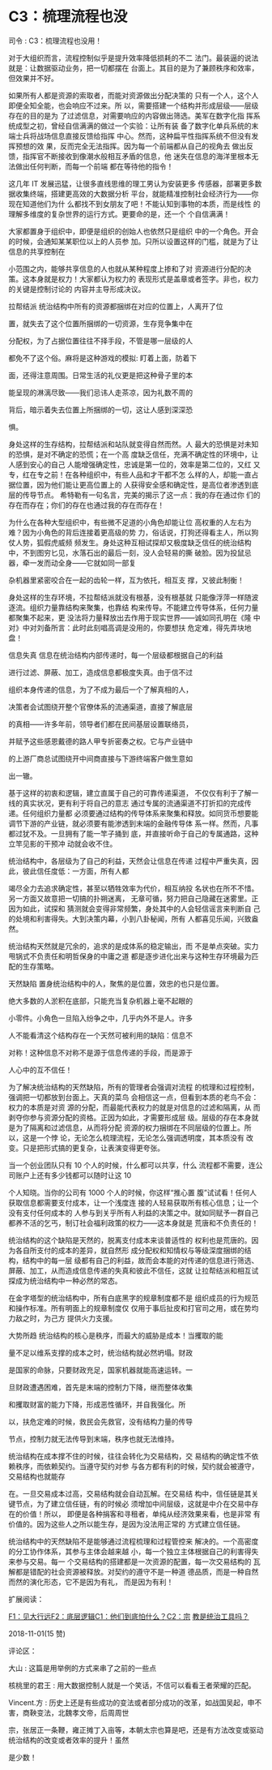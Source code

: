 # C3：梳理流程也没

司令 : C3：梳理流程也没用！

对于大组织而言，流程控制似乎是提升效率降低损耗的不二 法门。最装逼的说法就是：让数据驱动业务，把一切都摆在 台面上。其目的是为了兼顾秩序和效率，但效果并不好。

如果所有人都是资源的索取者，而能对资源做出分配决策的 只有一个人，这个人即便全知全能，也会响应不过来。所 以，需要搭建一个结构并形成层级——层级存在的目的是为 了过滤信息，对需要响应的内容做出筛选。美军在数字化指 挥系统成型之初，曾经自信满满的做过一个实验：让所有装 备了数字化单兵系统的末端士兵将战场信息直接反馈给指挥 中心。然而，这种扁平性指挥系统不但没有发挥预想的效 果，反而完全无法指挥。因为每一个前端都从自己的视角去 做出反馈，指挥官不断接收到像潮水般相互矛盾的信息，他 迷失在信息的海洋里根本无法做出任何判断，而每一个前端 都在等待他的指令！

这几年 IT 发展迅猛，让很多直线思维的理工男认为安装更多 传感器，部署更多数据收集终端，搭建更高效的大数据分析 平台，就能精准控制社会经济行为——你现在知道他们为什 么都找不到女朋友了吧！不能认知到事物的本质，而是线性 的理解多维度的复杂世界的运行方式。更要命的是，还一个 个自信满满！

大家都置身于组织中，即便是组织的创始人也依然只是组织 中的一个角色。开会的时候，会通知某某职位以上的人员参 加。只所以设置这样的门槛，就是为了让信息的共享控制在

小范围之内，能够共享信息的人也就从某种程度上掺和了对 资源进行分配的决策。这本身就是权力！大家都认为权力的 表现形式是盖章或者签字。非也，权力的关键是控制讨论的 内容并主导形成决议。

拉帮结派 统治结构中所有的资源都捆绑在对应的位置上，人离开了位

置，就失去了这个位置所捆绑的一切资源，生存竞争集中在

分配权，为了占据位置往往不择手段，不管是哪一层级的人

都免不了这个俗。麻将是这种游戏的模拟: 盯着上面，防着下

面，还得注意周围。日常生活的礼仪更是把这种骨子里的本

能呈现的淋漓尽致——我们忌讳人走茶凉，因为礼数不周的

背后，暗示着失去位置上所捆绑的一切，这让人感到深深恐

惧。

身处这样的生存结构，拉帮结派和站队就变得自然而然。人 最大的恐惧是对未知的恐惧，是对不确定的恐慌；在一个高 度缺乏信任，充满不确定性的环境中，让人感到安心的自己 人能增强确定性，忠诚是第一位的，效率是第二位的，又红 又专，红在专之前！在各种组织中，有些人品和才干都不怎 么样的人，却能一直占据位置，因为他们能让更高位置上的 人获得安全感和确定性，是高位者渗透到底层的传导节点。 希特勒有一句名言，完美的揭示了这一点：我的存在通过你 们的存在而存在；你们的存在也通过我的存在而存在！

为什么在各种大型组织中，有些微不足道的小角色却能让位 高权重的人左右为难？因为小角色的背后连接着更高级的势 力，俗话说，打狗还得看主人，所以狗仗人势，狐假虎威频 频发生。身处这种互相试探却又极度缺乏信任的统治结构 中，不到图穷匕见，水落石出的最后一刻，没人会轻易的撕 破脸。因为投鼠忌器，牵一发而动全身——它就如同一部复

杂机器里紧密咬合在一起的齿轮一样，互为依托，相互支 撑，又彼此制衡！

身处这样的生存环境，不拉帮结派就没有根基，没有根基就 只能像浮萍一样随波逐流。组织力量靠结构来聚集，也靠结 构来传导。不能建立传导体系，任何力量都聚集不起来，更 没法将力量释放出去作用于现实世界——诚如同孔明在《隆 中对》中对刘备所言：此时此刻唱高调是没用的，你要想扶 危定难，得先弄块地盘！

信息失真 信息在统治结构内部传递时，每一个层级都根据自己的利益

进行过滤、屏蔽、加工，造成信息都极度失真。由于信不过

组织本身传递的信息，为了不成为最后一个了解真相的人，

决策者会试图绕开整个官僚体系的流通渠道，直接了解底层

的真相——许多年前，领导者们都在民间基层设置联络员，

并赋予这些感恩戴德的路人甲专折密奏之权。它与产业链中

的上游厂商总试图绕开中间商直接与下游终端客户做生意如

出一辙。

基于这样的初衷和逻辑，建立直属于自己的可靠传递渠道， 不仅仅有利于了解一线的真实状况，更有利于将自己的意志 通过专属的流通渠道不打折扣的完成传递。任何组织力量都 必须要通过结构的传导体系来聚集和释放。如同货币想要能 调节下游的产业链，就必须要有能渗透到末端的金融传导体 系一样。然而，凡事都过犹不及。一旦拥有了能一竿子捅到 底，并直接听命于自己的专属通路，这种立竿见影的干预冲 动就会收不住。

统治结构中，各层级为了自己的利益，天然会让信息在传递 过程中严重失真，因此，彼此信任度低：一方面，所有人都

竭尽全力去追求确定性，甚至以牺牲效率为代价，相互纳投 名状也在所不不惜。另一方面又故意把一切搞的扑朔迷离， 无章可循，努力把自己隐藏在迷雾里。正因为如此，试探和 猜测就会变得非常频繁，身处其中的人会轻信谣言来判断自 己的处境和利害得失。大到决策内幕，小到八卦秘闻，所有 人都喜见乐闻，兴致盎然。

统治结构天然就是冗余的，追求的是成体系的稳定输出，而 不是单点突破。实力甩锅式不负责任和明哲保身的中庸之道 都是逐步进化出来与这种生存环境最为匹配的生存策略。

天然缺陷 置身统治结构中的人，聚焦的是位置，效忠的也只是位置。

绝大多数的人淤积在底部，只能充当复杂机器上毫不起眼的

小零件。小角色一旦陷入纷争之中，几乎内外不是人。许多

人不能看清这个结构存在一个天然可被利用的缺陷：信息不

对称！这种信息不对称不是源于信息传递的手段，而是源于

人心中的互不信任！

为了解决统治结构的天然缺陷，所有的管理者会强调对流程 的梳理和过程控制，强调把一切都放到台面上。天真的菜鸟 会相信这一点，但看到本质的老鸟不会：权力的本质是对资 源的分配，而最能代表权力的就是对信息的过滤和隔离，从 而剥夺你参与资源分配的资格。正因为如此，才需要形成层 级。层级的存在本身就是为了隔离和过滤信息，从而将分配 资源的权力捆绑在不同层级的位置上。所以，这是一个悖 论，无论怎么梳理流程，无论怎么强调透明度，其本质没有 改变。只是把形式搞的更复杂，让表演变得更夸张。

当一个创业团队只有 10 个人的时候，什么都可以共享，什么 流程都不需要，连公司账户上还有多少钱都可以随时让这 10

个人知晓。当你的公司有 1000 个人的时候，你这样“推心置 腹”试试看！任何人获取信息都需要支付成本，让一个浅度连 接的人轻易获取所有核心信息；让一个没有支付任何成本的 人参与到关乎所有人利益的决策之中。就如同赋予一群自己 都养不活的乞丐，制订社会福利政策的权力——这本身就是 荒唐和不负责任的！

统治结构的这个缺陷是天然的，脱离支付成本来谈普适性的 权利也是荒唐的。因为各自所支付的成本的差异，就自然形 成分配权和知情权与等级深度捆绑的结构，结构中的每一层 级都有自己的利益，故而会本能的对传递的信息进行筛选、 屏蔽、加工，从而造成信息传递的失真和彼此不信任，这就 让拉帮结派和相互试探成为统治结构中一种必然的常态。

在金字塔型的统治结构中，所有白底黑字的规章制度都不是 组织成员的行为规范和操作标准。所有明面上的规章制度仅 仅用于事后扯皮和打官司之用，或在势均力敌之时，为己方 提供火力支援。

大势所趋 统治结构的核心是秩序，而最大的威胁是成本！当攫取的能

量不足以维系支撑的成本之时，统治结构就必然坍塌。财政

是国家的命脉，只要财政充足，国家机器就能高速运转。一

旦财政遭遇困难，首先是末端的控制力下降，继而整体收集

和攫取财富的能力下降，形成恶性循环，并自我强化。所

以，扶危定难的时候，救民会先救官，没有结构力量的传导

节点，控制力就无法传导到末端，秩序也就无法维持。

统治结构在成本撑不住的时候，往往会转化为交易结构，交 易结构的确定性不依赖秩序，而依赖契约。当遵守契约对参 与各方都有利的时候，契约就会被遵守，交易结构也就能存

在。一旦交易成本过高，交易结构就会自动瓦解。在交易结 构中，信任链是其关键节点，为了建立信任链，有的时候必 须增加中间层级，这就是中介在交易中存在的价值！所以， 即便是各种捐客和寻租者，单纯从经济效果来看，也是非常 有价值的。因为这些人之所以能生存，是因为没法用正常的 方式建立信任链。

统治结构中的天然缺陷不是能够通过流程梳理和过程管控来 解决的。一个高密度的分工协作体系，其参与主体会越来越 小，每一个独立主体根据自己的利害得失来参与交易。每一 个交易结构的搭建都是一次资源的配置，每一次交易结构的 瓦解都是错配的社会资源被释放。对契约的遵守不是一种道 德品质，而是一种自然而然的演化形态，它不是因为有礼， 而是因为有利！

扩展阅读：

[F1](https://mp.weixin.qq.com/s/TWY8tAPycLHbWVdRwWEgNA)[：见大行远](https://mp.weixin.qq.com/s/TWY8tAPycLHbWVdRwWEgNA)[F2](https://mp.weixin.qq.com/s/TWY8tAPycLHbWVdRwWEgNA)[：底层逻辑](https://mp.weixin.qq.com/s/TWY8tAPycLHbWVdRwWEgNA)[C1](https://mp.weixin.qq.com/s/TWY8tAPycLHbWVdRwWEgNA)[：他们到底怕什么？](https://mp.weixin.qq.com/s/TWY8tAPycLHbWVdRwWEgNA)[C2](https://mp.weixin.qq.com/s/TWY8tAPycLHbWVdRwWEgNA)[：宗](https://mp.weixin.qq.com/s/TWY8tAPycLHbWVdRwWEgNA) [](https://mp.weixin.qq.com/s/TWY8tAPycLHbWVdRwWEgNA) [教是统治工具吗？](https://mp.weixin.qq.com/s/TWY8tAPycLHbWVdRwWEgNA)

2018-11-01(15 赞)

评论区：

大山 : 这篇是用举例的方式来串了之前的一些点

核桃里的君王 : 用大数据控制人就是一个笑话，不信可以看看王者荣耀的匹配。

Vincent.方 : 历史上还是有些成功的变法或者部分成功的改革，如战国吴起，申不害，商鞅变法，北魏孝文帝，后周周世

宗，张居正一条鞭，雍正摊丁入亩等，本朝太宗也算是吧，还是有方法改变或驱动统治结构的改变或者效率的提升！虽然

是少数！